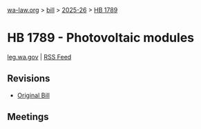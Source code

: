 [wa-law.org](/) > [bill](/bill/) > [2025-26](/bill/2025-26/) > [HB 1789](/bill/2025-26/hb/1789/)

# HB 1789 - Photovoltaic modules
[leg.wa.gov](https://app.leg.wa.gov/billsummary?BillNumber=1789&Year=2025&Initiative=false) | [RSS Feed](./rss.xml)

## Revisions
* [Original Bill](1/)

## Meetings